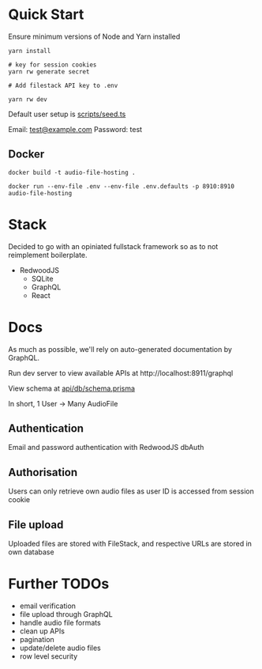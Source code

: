 # Quick Start

Ensure minimum versions of Node and Yarn installed

```
yarn install

# key for session cookies
yarn rw generate secret

# Add filestack API key to .env

yarn rw dev
```

Default user setup is  [scripts/seed.ts](scripts/seed.ts)

Email: test@example.com
Password: test

## Docker

```
docker build -t audio-file-hosting .

docker run --env-file .env --env-file .env.defaults -p 8910:8910 audio-file-hosting
```

# Stack

Decided to go with an opiniated fullstack framework so as to not reimplement boilerplate.

- RedwoodJS
  - SQLite
  - GraphQL
  - React

# Docs

As much as possible, we'll rely on auto-generated documentation by GraphQL.

Run dev server to view available APIs at http://localhost:8911/graphql

View schema at [api/db/schema.prisma](api/db/schema.prisma)

In short, 1 User -> Many AudioFile

## Authentication

Email and password authentication with RedwoodJS dbAuth

## Authorisation

Users can only retrieve own audio files as user ID is accessed from session cookie

## File upload

Uploaded files are stored with FileStack, and respective URLs are stored in own database



# Further TODOs

- email verification
- file upload through GraphQL
- handle audio file formats
- clean up APIs
- pagination
- update/delete audio files
- row level security

